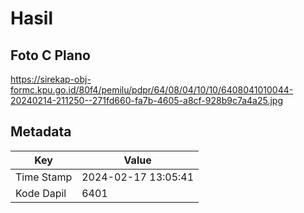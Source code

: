 # Hasil

## Foto C Plano

https://sirekap-obj-formc.kpu.go.id/80f4/pemilu/pdpr/64/08/04/10/10/6408041010044-20240214-211250--271fd660-fa7b-4605-a8cf-928b9c7a4a25.jpg


## Metadata

| Key        | Value               |
| ---------- | ------------------- |
| Time Stamp | 2024-02-17 13:05:41 |
| Kode Dapil | 6401                |



